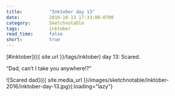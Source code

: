 ```yaml
---
title:          "Inktober day 13"
date:           2016-10-13 17:33:00-0700
category:       Sketchnotable
tags:           inktober
read_time:      false
short:          true
---
```

[#inktober]({{ site.url }}/tags/inktober) day 13: Scared.

“Dad, can’t I take you anywhere!?”

![Scared dad]({{ site.media_url }}/images/sketchnotable/inktober-2016/inktober-day-13.jpg){:loading="lazy"}
